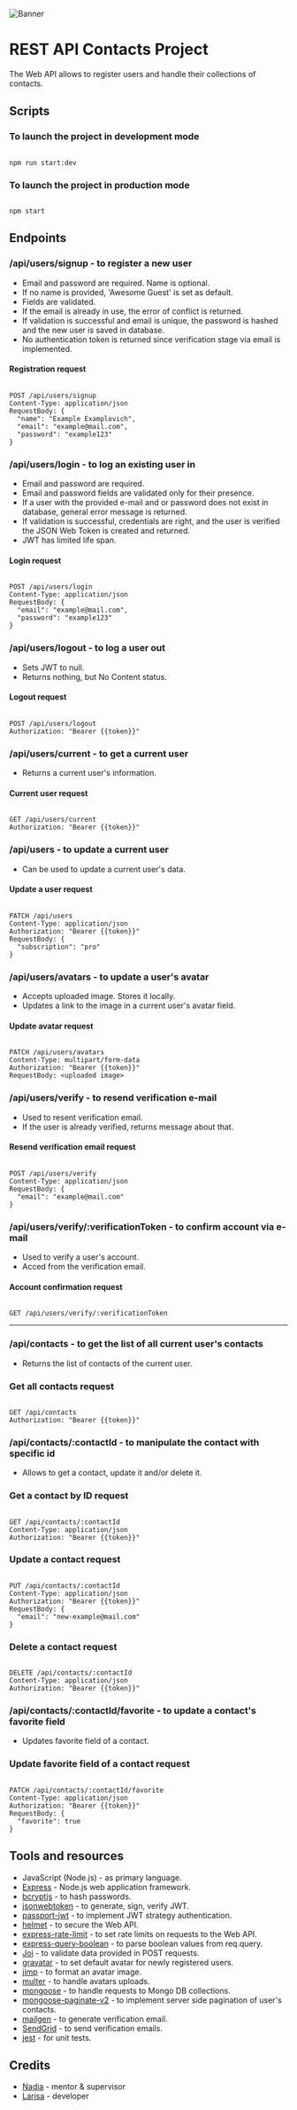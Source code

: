 ![Banner](./banner.png)

# REST API Contacts Project

The Web API allows to register users and handle their collections of contacts.

## Scripts

### To launch the project in development mode

```shell

npm run start:dev

```

### To launch the project in production mode

```shell

npm start

```

## Endpoints

### /api/users/signup - to register a new user

- Email and password are required. Name is optional.
- If no name is provided, 'Awesome Guest' is set as default.
- Fields are validated.
- If the email is already in use, the error of conflict is returned.
- If validation is successful and email is unique, the password is hashed and the new user is saved in database.
- No authentication token is returned since verification stage via email is implemented.

#### Registration request

```shell

POST /api/users/signup
Content-Type: application/json
RequestBody: {
  "name": "Example Examplovich",
  "email": "example@mail.com",
  "password": "example123"
}

```

### /api/users/login - to log an existing user in

- Email and password are required.
- Email and password fields are validated only for their presence.
- If a user with the provided e-mail and or password does not exist in database, general error message is returned.
- If validation is successful, credentials are right, and the user is verified the JSON Web Token is created and returned.
- JWT has limited life span.

#### Login request

```shell

POST /api/users/login
Content-Type: application/json
RequestBody: {
  "email": "example@mail.com",
  "password": "example123"
}

```

### /api/users/logout - to log a user out

- Sets JWT to null.
- Returns nothing, but No Content status.

#### Logout request

```shell

POST /api/users/logout
Authorization: "Bearer {{token}}"

```

### /api/users/current - to get a current user

- Returns a current user's information.

#### Current user request

```shell

GET /api/users/current
Authorization: "Bearer {{token}}"

```

### /api/users - to update a current user

- Can be used to update a current user's data.

#### Update a user request

```shell

PATCH /api/users
Content-Type: application/json
Authorization: "Bearer {{token}}"
RequestBody: {
  "subscription": "pro"
}

```

### /api/users/avatars - to update a user's avatar

- Accepts uploaded image. Stores it locally.
- Updates a link to the image in a current user's avatar field.

#### Update avatar request

```shell

PATCH /api/users/avatars
Content-Type: multipart/form-data
Authorization: "Bearer {{token}}"
RequestBody: <uploaded image>

```

### /api/users/verify - to resend verification e-mail

- Used to resent verification email.
- If the user is already verified, returns message about that.

#### Resend verification email request

```shell

POST /api/users/verify
Content-Type: application/json
RequestBody: {
  "email": "example@mail.com"
}

```

### /api/users/verify/:verificationToken - to confirm account via e-mail

- Used to verify a user's account.
- Acced from the verification email.

#### Account confirmation request

```shell

GET /api/users/verify/:verificationToken

```

---

### /api/contacts - to get the list of all current user's contacts

- Returns the list of contacts of the current user.

### Get all contacts request

```shell

GET /api/contacts
Authorization: "Bearer {{token}}"

```

### /api/contacts/:contactId - to manipulate the contact with specific id

- Allows to get a contact, update it and/or delete it.

### Get a contact by ID request

```shell

GET /api/contacts/:contactId
Content-Type: application/json
Authorization: "Bearer {{token}}"

```

### Update a contact request

```shell

PUT /api/contacts/:contactId
Content-Type: application/json
Authorization: "Bearer {{token}}"
RequestBody: {
  "email": "new-example@mail.com"
}

```

### Delete a contact request

```shell

DELETE /api/contacts/:contactId
Content-Type: application/json
Authorization: "Bearer {{token}}"

```

### /api/contacts/:contactId/favorite - to update a contact's favorite field

- Updates favorite field of a contact.

### Update favorite field of a contact request

```shell

PATCH /api/contacts/:contactId/favorite
Content-Type: application/json
Authorization: "Bearer {{token}}"
RequestBody: {
  "favorite": true
}

```

## Tools and resources

- JavaScript (Node.js) - as primary language.
- [Express](https://expressjs.com/) - Node.js web application framework.
- [bcryptjs](https://www.npmjs.com/package/bcryptjs) - to hash passwords.
- [jsonwebtoken](https://www.npmjs.com/package/jsonwebtoken) - to generate, sign, verify JWT.
- [passport-jwt](https://www.npmjs.com/package/passport-jwt) - to implement JWT strategy authentication.
- [helmet](https://www.npmjs.com/package/helmet) - to secure the Web API.
- [express-rate-limit](https://www.npmjs.com/package/express-rate-limit) - to set rate limits on requests to the Web API.
- [express-query-boolean](https://www.npmjs.com/package/express-query-boolean) - to parse boolean values from req.query.
- [Joi](https://joi.dev/api/) - to validate data provided in POST requests.
- [gravatar](https://www.npmjs.com/package/gravatar) - to set default avatar for newly registered users.
- [jimp](https://www.npmjs.com/package/jimp) - to format an avatar image.
- [multer](https://www.npmjs.com/package/multer) - to handle avatars uploads.
- [mongoose](https://www.npmjs.com/package/mongoose) - to handle requests to Mongo DB collections.
- [mongoose-paginate-v2](https://www.npmjs.com/package/mongoose-paginate-v2) - to implement server side pagination of user's contacts.
- [mailgen](https://www.npmjs.com/package/mailgen) - to generate verification email.
- [SendGrid](https://sendgrid.com/) - to send verification emails.
- [jest](https://www.npmjs.com/package/jest) - for unit tests.

## Credits

- [Nadia](https://github.com/NadyaHristuk) - mentor & supervisor
- [Larisa](https://github.com/Larisa-Antsifrova) - developer
